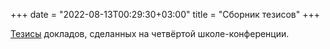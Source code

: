 +++
date = "2022-08-13T00:29:30+03:00"
title = "Сборник тезисов"
+++

<a href = "../0_Thesis_full.pdf">Тезисы</a> докладов, сделанных на четвёртой школе-конференции.
